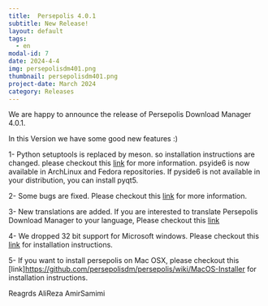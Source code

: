 ```yaml
---
title:  Persepolis 4.0.1
subtitle: New Release!
layout: default
tags:
  - en
modal-id: 7
date: 2024-4-4
img: persepolisdm401.png
thumbnail: persepolisdm401.png
project-date: March 2024
category: Releases
---
```


We are happy to announce the release of Persepolis Download Manager 4.0.1.

In this Version we have some good new features :)

1- Python setuptools is replaced by meson. so installation instructions are changed. please checkout this [link](https://github.com/persepolisdm/persepolis/wiki/git-installation-instruction) for more information. psyide6 is now available in ArchLinux and Fedora repositories. If pyside6 is not available in your distribution, you can install pyqt5.

2- Some bugs are fixed. Please checkout this [link](https://github.com/persepolisdm/persepolis/compare/4.0.0...4.0.1) for more information.

3- New translations are added. If you are interested to translate Persepolis Download Manager to your language, Please checkout this [link](https://github.com/persepolisdm/persepolis/wiki/translators-guide)

4- We dropped 32 bit support for Microsoft windows. Please checkout this [link](https://github.com/persepolisdm/persepolis/wiki/Microsoft-Windows) for installation instructions.

5- If you want to install persepolis on Mac OSX, please checkout this [link]https://github.com/persepolisdm/persepolis/wiki/MacOS-Installer for installation instructions.


Reagrds
AliReza AmirSamimi


